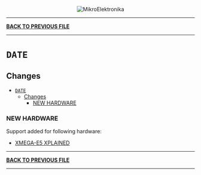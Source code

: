 <p align="center">
  <img src="http://www.mikroe.com/img/designs/beta/logo_small.png?raw=true" alt="MikroElektronika"/>
</p>

---

**[BACK TO PREVIOUS FILE](../changelog.md)**

---

# `DATE`

## Changes

- [`DATE`](#date)
  - [Changes](#changes)
    - [NEW HARDWARE](#new-hardware)

### NEW HARDWARE

Support added for following hardware:

+ [XMEGA-E5 XPLAINED](https://www.microchip.com/en-us/development-tool/ATXMEGAE5-XPLD)

---

**[BACK TO PREVIOUS FILE](../changelog.md)**

---
